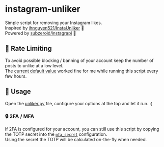 # instagram-unliker
Simple script for removing your Instagram likes.  
Inspired by [jhnguyen521/InstaUnliker](https://github.com/jhnguyen521/InstaUnliker) 💚  
Powered by [subzeroid/instagrapi](https://github.com/subzeroid/instagrapi) 💚

## 🚧 Rate Limiting

To avoid possible blocking / banning of your account keep the number of posts to unlike at a low level.  
The [current default value](https://github.com/cyb3rko/instagram-unliker/blob/main/unliker.py#L8) worked fine for me while running this script every few hours.

## 🚀 Usage

Open the [unliker.py](unliker.py) file, configure your options at the top and let it run. :)

### 🔒 2FA / MFA

If 2FA is configured for your account, you can still use this script by copying the TOTP secret into the [`mfa_secret`](https://github.com/cyb3rko/instagram-unliker/blob/main/unliker.py#L14) configuration.  
Using the secret the TOTP will be calculated on-the-fly when needed.
